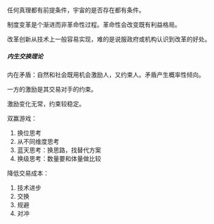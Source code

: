 任何真理都有前提条件，宇宙的是否存在都有条件。

制度变革是个渐进而非革命性过程。革命性会改变既有利益格局。

改革创新从技术上一般容易实现，难的是说服政府或机构认识到改革的好处。

##### 内生交换理论

内在矛盾：自然和社会既用机会激励人，又约束人。矛盾产生概率性倾向。

一方的激励是其交易对手的约束。

激励变化无常，约束较稳定。

双赢游戏：

1. 换位思考
2. 从不同维度思考
3. 蓝天思考：换思路，找替代方案
4. 换级思考：数量要和体量做比较

降低交易成本：

1. 技术进步
2. 交换
3. 规避
4. 对冲


